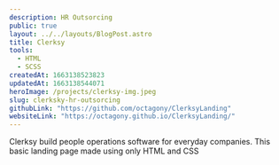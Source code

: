 ```yaml
---
description: HR Outsorcing
public: true
layout: ../../layouts/BlogPost.astro
title: Clerksy
tools:
  - HTML
  - SCSS
createdAt: 1663138523823
updatedAt: 1663138544071
heroImage: /projects/clerksy-img.jpeg
slug: clerksky-hr-outsorcing
githubLink: "https://github.com/octagony/ClerksyLanding"
websiteLink: "https://octagony.github.io/ClerksyLanding/"
---
```


Clerksy build people operations software for everyday companies. This basic landing page made using only HTML and CSS
